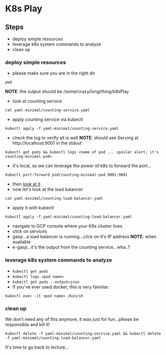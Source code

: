 # K8s Play

## Steps
  - deploy simple resources
  - leverage k8s system commands to analyze
  - clean up

### deploy simple resources
 - please make sure you are in the right dir
 ```
 pwd
 ```
 **NOTE**: the output should be /some/crazy/long/thing/k8sPlay
 - look at counting service
 ```
 cat yaml-minimal/counting-service.yaml
 ```
 - apply counting service via kubectl
 ```
 kubectl apply -f yaml-minimal/counting-service.yaml
 ```
 - check the log to verify all is well **NOTE**: should see Serving at http://localhost:9001 in the stdout
 ```
 kubectl get pods && kubectl logs <name of pod ... spoiler alert; it's counting-minimal-pod>
 ```
 - it's local, so we can leverage the power of k8s to forward the port...
 ```
 kubectl port-forward pod/counting-minimal-pod 9001:9001
 ```
 - then [look at it](http://localhost:9001)
 - now let's look at the load balancer
 ```
 cat yaml-minimal/counting-load-balancer.yaml
 ```
 - apply it with kubectl
 ```
 kubectl apply -f yaml-minimal/counting-load-balancer.yaml
 ```
 - navigate to GCP console where your K8s cluster lives
  - click on services
  - gasp...a load balancer is running...click on it's IP address **NOTE**: when available
  - e-gasp...it's the output from the counting service...wha..?

### leverage k8s system commands to analyze
  - ```kubectl get pods```
  - ```kubectl logs <pod name>```
  - ```kubectl get pods --output=json```
  - If you've ever used docker, this is very familiar:
  ```
  kubectl exec -it <pod name> /bin/sh
  ```

### clean up
We don't need any of this anymore, it was just for fun...please be responsible and kill it!
```
kubectl delete -f yaml-minimal/counting-service.yaml && kubectl delete -f yaml-minimal/counting-load-balancer.yaml
```

It's time to go back to lecture...
